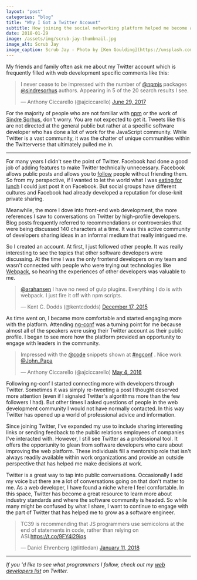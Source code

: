 ```yaml
---
layout: "post"
categories: "blog"
title: "Why I Got a Twitter Account"
subtitle: How joining the social networking platform helped me become a better programmer
date: 2018-01-29
image: /assets/img/scrub-jay-thumbnail.jpg
image_alt: Scrub Jay
image_caption: Scrub Jay - Photo by [Ken Goulding](https://unsplash.com/photos/WAxRivz5VtM?utm_source=unsplash&utm_medium=referral&utm_content=creditCopyText) on [Unsplash](https://unsplash.com/?utm_source=unsplash&utm_medium=referral&utm_content=creditCopyText)
---
```


My friends and family often ask me about my Twitter account which is
frequently filled with web development specific comments like this:

<blockquote class="twitter-tweet"><p lang="en" dir="ltr">I never cease to be impressed with the number of <a href="https://twitter.com/npmjs?ref_src=twsrc%5Etfw">@npmjs</a> packages <a href="https://twitter.com/sindresorhus?ref_src=twsrc%5Etfw">@sindresorhus</a> authors. Appearing in 5 of the 20 search results I see.</p>&mdash; Anthony Ciccarello (@ajciccarello) <a href="https://twitter.com/ajciccarello/status/880483311637934081?ref_src=twsrc%5Etfw">June 29, 2017</a></blockquote>

For the majority of people who are not familiar with
[npm](https://www.npmjs.com) or the work of [Sindre
Sorhus](https://sindresorhus.com), don't worry. You are not expected to get
it. Tweets like this are not directed at the general public but rather at a
specific software developer who has done a lot of work for the JavaScript
community. While Twitter is a vast community, it was the chatter of unique
communities within the Twitterverse that ultimately pulled me in.

---

For many years I didn't see the point of Twitter. Facebook had done a good job
of adding features to make Twitter technically unnecessary. Facebook allows
public posts and allows you to [follow](https://www.facebook.com/help/follow/)
people without friending them. So from my perspective, if I wanted to let the
world what I was [eating for lunch](https://twitter.com/hashtag/Lunch) I could
just post it on Facebook. But social groups have different cultures and
Facebook had already developed a reputation for close-knit private sharing.

Meanwhile, the more I dove into front-end web development, the more references
I saw to conversations on Twitter by high-profile developers. Blog posts
frequently referred to recommendations or controversies that were being
discussed 140 characters at a time. It was this active community of developers
sharing ideas in an informal medium that really intrigued me.

So I created an account. At first, I just followed other people. It was really
interesting to see the topics that other software developers were discussing.
At the time I was the only frontend developers on my team and wasn't connected
with people who were trying out technologies like
[Webpack](https://webpack.js.org), so hearing the experiences of other
developers was valuable to me.

<blockquote class="twitter-tweet"><p lang="en" dir="ltr"><a href="https://twitter.com/arahansen?ref_src=twsrc%5Etfw">@arahansen</a> I have no need of gulp plugins. Everything I do is with webpack. I just fire it off with npm scripts.</p>&mdash; Kent C. Dodds (@kentcdodds) <a href="https://twitter.com/kentcdodds/status/677566822133071874?ref_src=twsrc%5Etfw">December 17, 2015</a></blockquote>

As time went on, I became more comfortable and started engaging more with the
platform. Attending [ng-conf](https://www.ng-conf.org/) was a turning point
for me because almost all of the speakers were using their Twitter account as
their public profile. I began to see more how the platform provided an
opportunity to engage with leaders in the community.

<blockquote class="twitter-tweet"><p lang="en" dir="ltr">Impressed with the <a href="https://twitter.com/code?ref_src=twsrc%5Etfw">@code</a> snippets shown at <a href="https://twitter.com/hashtag/ngconf?src=hash&amp;ref_src=twsrc%5Etfw">#ngconf</a> . Nice work <a href="https://twitter.com/John_Papa?ref_src=twsrc%5Etfw">@John_Papa</a></p>&mdash; Anthony Ciccarello (@ajciccarello) <a href="https://twitter.com/ajciccarello/status/727908615122620417?ref_src=twsrc%5Etfw">May 4, 2016</a></blockquote>

Following ng-conf I started connecting more with developers through Twitter.
Sometimes it was simply re-tweeting a post I thought deserved more attention
(even if I signaled Twitter's algorithms more than the few followers I had).
But other times I asked questions of people in the web development community I
would not have normally contacted. In this way Twitter has opened up a world
of professional advice and information.

Since joining Twitter, I've expanded my use to include sharing interesting
links or sending feedback to the public relations employees of companies I've
interacted with. However, I still see Twitter as a professional tool. It
offers the opportunity to glean from software developers who care about
improving the web platform. These individuals fill a mentorship role that
isn't always readily available within work organizations and provide an
outside perspective that has helped me make decisions at work.

Twitter is a great way to tap into public conversations. Occasionally I add my
voice but there are a lot of conversations going on that don't matter to me.
As a web developer, I have found a niche where I feel comfortable. In this
space, Twitter has become a great resource to learn more about industry
standards and where the software community is headed. So while many might be
confused by what I share, I want to continue to engage with the part of
Twitter that has helped me to grow as a software engineer.

<blockquote class="twitter-tweet"><p lang="en" dir="ltr">TC39 is recommending that JS programmers use semicolons at the end of statements in code, rather than relying on ASI.<a href="https://t.co/9FY4i29iqs">https://t.co/9FY4i29iqs</a></p>&mdash; Daniel Ehrenberg (@littledan) <a href="https://twitter.com/littledan/status/951523844262637568?ref_src=twsrc%5Etfw">January 11, 2018</a></blockquote> <script async src="https://platform.twitter.com/widgets.js" charset="utf-8"></script>

---

_If you 'd like to see what programmers I follow, check out my [web
developers list](https://twitter.com/ajciccarello/lists/web-devs) on
Twitter._
